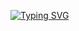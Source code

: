 
[![Typing SVG](https://readme-typing-svg.demolab.com/?lines=Hello+👋+I+Am+Alfred+Wambua)](https://git.io/typing-svg)


